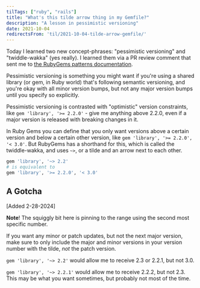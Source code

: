 ```yaml
---
tilTags: ["ruby", "rails"]
title: "What's this tilde arrow thing in my Gemfile?"
description: "A lesson in pessimistic versioning"
date: 2021-10-04
redirectsFrom: 'til/2021-10-04-tilde-arrow-gemfile/'
---
```


Today I learned two new concept-phrases: "pessimistic versioning" and "twiddle-wakka" (yes really). I learned them via a PR review comment that sent me to [the RubyGems patterns documentation](https://guides.rubygems.org/patterns/).

Pessimistic versioning is something you might want if you're using a shared library (or gem, in Ruby world) that's following semantic versioning, and you're okay with all minor version bumps, but not any major version bumps until you specify so explicitly. 

Pessimistic versioning is contrasted with "optimistic" version constraints, like `gem 'library', '>= 2.2.0'` - give me anything above 2.2.0, even if a major version is released with breaking changes in it. 

In Ruby Gems you can define that you only want versions above a certain version and below a certain other version, like `gem 'library', '>= 2.2.0', '< 3.0'`. 
But RubyGems has a shorthand for this, which is called the twiddle-wakka, and uses `~>`, or a tilde and an arrow next to each other. 

```ruby
gem 'library', '~> 2.2'
# is equivalent to 
gem 'library', '>= 2.2.0', '< 3.0'
```

## A Gotcha
[Added 2-28-2024]

**Note**! The squiggly bit here is pinning to the range using the second most specific number. 

If you want any minor or patch updates, but not the next major version, make sure to only include the major and minor versions in your version number with the tilde, _not_ the patch version. 

`gem 'library', '~> 2.2'` would allow me to receive 2.3 or 2.2.1, but not 3.0. 

`gem 'library', '~> 2.2.1'` would allow me to receive 2.2.2, but not 2.3. This may be what you want sometimes, but probably not most of the time.  


